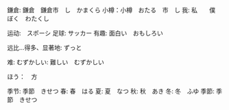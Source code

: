 鎌倉: 鎌倉　鎌倉市　し　かまくら
小樽：小樽　おたる　市　し
我: 私　　僕　ぼく　わたくし


运动:　スポーシ
足球: サッカー
有趣: 面白い　おもしろい

远比...得多、显著地: ずっと

难: むずかしい: 難しい　むずかしい

ほう：　方

季节:  季節　きせつ
春: 春　はる
夏: 夏　なつ
秋: 秋　あき
冬: 冬　ふゆ
季節: 季節　きせつ　
